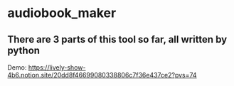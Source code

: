 # audiobook_maker

## There are 3 parts of this tool so far, all written by python

Demo:
https://lively-show-4b6.notion.site/20dd8f46699080338806c7f36e437ce2?pvs=74
